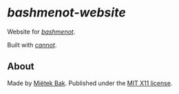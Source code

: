 _bashmenot-website_
===================

Website for [_bashmenot_](https://bashmenot.mietek.io/).

Built with [_cannot_](https://cannot.mietek.io/).


About
-----

Made by [Miëtek Bak](https://mietek.io/).  Published under the [MIT X11 license](https://bashmenot.mietek.io/license/).

